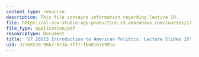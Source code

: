 ```yaml
---
content_type: resource
description: This file contains information regarding lecture 10.
file: https://ol-ocw-studio-app-production.s3.amazonaws.com/courses/17-20-introduction-to-american-politics-spring-2013/3736823996b70c347ff7f668167e991a_MIT17_20S13_Lecture10.pdf
file_type: application/pdf
resourcetype: Document
title: '17.20S13 Introduction to American Politics: Lecture Slides 10'
uid: 37368239-96b7-0c34-7ff7-f668167e991a
---
```

